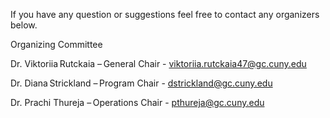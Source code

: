 If you have any question or suggestions feel free to contact any organizers below.

Organizing Committee

Dr. Viktoriia Rutckaia – General Chair -
[viktoriia.rutckaia47@gc.cuny.edu](mailto:viktoriia.rutckaia47@gc.cuny.edu)

Dr. Diana Strickland – Program Chair -
[dstrickland@gc.cuny.edu](mailto:dstrickland@gc.cuny.edu)


Dr. Prachi Thureja – Operations Chair -
[pthureja@gc.cuny.edu](mailto:pthureja@gc.cuny.edu)